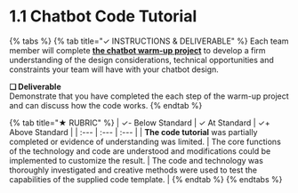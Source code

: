 # 1.1 Chatbot Code Tutorial

{% tabs %}
{% tab title="✓  INSTRUCTIONS & DELIVERABLE" %}
Each team member will complete [**the chatbot warm-up project**](https://docs.idew.org/code-chatbot/warm-up-project-outline) to develop a firm understanding of the design considerations, technical opportunities and constraints your team will have with your chatbot design.

**❏ Deliverable**  
Demonstrate that you have completed the each step of the warm-up project and can discuss how the code works.
{% endtab %}

{% tab title="★  RUBRIC" %}
| ✓-  Below Standard | ✓  At Standard | ✓+  Above Standard |
| :--- | :--- | :--- |
| **The code tutorial** was partially completed or evidence of understanding was limited. | The core functions of the technology and code are understood and modifications could be implemented to customize the result. | The code and technology was thoroughly investigated and creative methods were used to test the capabilities of the supplied code template. |
{% endtab %}
{% endtabs %}

